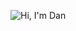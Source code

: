 <img srcset="https://github.com/dan-mba/dan-mba/raw/master/images/github-readme-360.jpg 360w,
             https://github.com/dan-mba/dan-mba/raw/master/images/github-readme-640.jpg 640w,
             https://github.com/dan-mba/dan-mba/raw/master/images/github-readme-920.jpg 920w"
     sizes="(max-width: 360px) 360px,
            (max-width: 640px) 640px,
            920px"
     src="https://github.com/dan-mba/dan-mba/raw/master/images/github-readme-920.jpg"
     alt="Hi, I'm Dan" />

<!--
### Hi there, I'm Dan 👋

**dan-mba/dan-mba** is a ✨ _special_ ✨ repository because its `README.md` (this file) appears on your GitHub profile.

Here are some ideas to get you started:

- 🔭 I’m currently working on ...
- 🌱 I’m currently learning ...
- 👯 I’m looking to collaborate on ...
- 🤔 I’m looking for help with ...
- 💬 Ask me about ...
- 📫 How to reach me: ...
- 😄 Pronouns: ...
- ⚡ Fun fact: ...
-->
